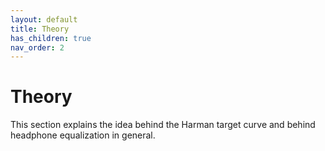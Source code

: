 ```yaml
---
layout: default
title: Theory
has_children: true
nav_order: 2
---
```


# Theory

This section explains the idea behind the Harman target curve and behind headphone equalization in general.

